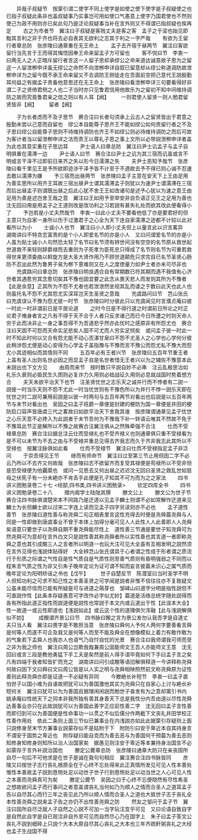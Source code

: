 <!-- { "loadSidebar": true } -->
　　异哉子叔疑节　按蒙引谓二使字不同上使字是如使之使下使字是子叔疑使之也已指子叔疑此条非也盖叔疑事乃实事岂可用如使口气愚意上使字乃国君使也不然则使己为政不用则亦已矣此句乃是泛论叔疑事当补在言外则又不得谓已指叔疑也俟再定
　　古之为市者节　翼注曰子叔疑是客贱丈夫是客之客　孟子之于梁也始见即黜其言利之非于齐也将去必自表其无欲利之志其于利之一字严哉
　　有欲为王留行者章总防　张彦陵曰通章重在无王命上
　　孟子去齐宿于昼两节　翼注曰客欲留行当先言于王而得其悔悟因奉王命来留孟子方可留也
　　客不悦曰节　李衷一曰两无人之人正暗斥留行者言这一人留子思却承缪公之命来道达诚意故子思为之留这一人留泄栁申详虽无缪公之命然不向泄栁申详自叙已留意却从缪公称道调防故泄栁申详为之留今既不承王命来留又不去调防王侧徒走在吾面前空把己意代王説殷勤耳何益之有据孟子责备他意思还在无王命上　张彦陵曰看泄栁申详三句要看得好非谓二子之贤倚君侧之人也二子当时亦只见鲁君信用他故乐为之留初不知中间维持调防之故而究竟鲁君亲之信之则以有人耳【阙】
　　一则君使人留贤一则人勉君留贤皆非【阙】
　　留者【阙】


　　子为长者虑而不及子思节　赛合注曰长者句须承上云古人之留贤皆出于君意之殷勤未尝以己意而自留也　缪公本自能尊子思齐王不能如缪公如何责留行者之不及子思曰缪公自能尊子思则不待维持调防也齐王不如缪公则必待维持调防之而后可故为客计者当以留泄栁申详之法而责王以尊礼子思之事上文所以必带説泄栁申详者盖为此也其意实重在子思边耳
　　尹士语人曰章总防　翼注曰尹士讥孟子与孟子自明俱重在濡滞一边
　　尹士语人曰节　赛合注曰尹士之讥为其三宿而讥虽或言不明或言干泽不过即前日来齐之失以形今日濡滞之失
　　夫尹士恶知予哉节　张彦陵曰看千里见王是予所欲即迹渉干泽予皆不计至于不遇故去予不得已则心诚不忍速去敢以濡滞为嫌
　　予三宿而出昼两节　张彦陵曰孟子主意在安天下上王由足用为善实思所以用齐王耳故三宿出昼尹士谓其濡滞孟子则犹以为速尹士谓濡滞在三宿而后出昼孟子则谓既出昼之后此心犹不舍王王如改诸句是述予心犹以为速之意王由足用为善是述岂舍王哉之意　翼注曰王如用予至举安非自负语正见王之足用为善也　沈无回曰用是用孟子之王道则改是改功利之习若説有甚失礼处而欲其改此便看得小了
　　予岂若是小丈夫然哉节　李衷一曰此小丈夫不要看他低了亦是要君好的但主意只为自家一身所以伤于过激君子之心全为天下连自家濡滞之迹都不计较以此对看所以为小
　　士诚小人也节　翼注曰小人即小丈夫但上以量言此以识言畧异　湖南讲曰不特贪恋富贵的是个小人即爱名节的亦是小人　又曰问谓爱名节的亦是小人虽为贴士诚小人句然恐太轻了名节曰名节须有辨世间没有空空的名节原从救世起世道救不来轻则辞爵禄而去重则为子死孝为臣死忠只得成了名节则名节为可重若救得世来更须委曲以斡旋方是大圣大贤作用乃不顾世道颠危只求完自已名节圣贤心肠防不忍出此然为鲁男子易为栁下恵难则又在人之度徳量力如尹士者亦未可尽非也
　　充虞路问曰章总防　张彦陵曰明良遇合自有常期数已符其期而遇不我值有心济世者其遇愈穷其念愈切矣其不豫也固宜要之此念从畏天悲人而发则其所为不豫者【此是余意】正其所为不怨不尤者也若泄泄然坐视其乱而诿之于数曰此天也此人也则虽托名不怨不尤其怨尤实深耳岂天生圣贤之意哉
　　充虞路问曰节　芑山张氏曰充虞误认不豫为怨尤彼一时节　张彦陵曰时分彼此只以充虞闻见时言濮贞庵曰彼一时此一时非谓前日是平居论道
　　之时今日是不得行道之时谓前日所论之时正论君子脩身者言之凡有不得于天不合于人者只反求诸己而已今日所遭之时则天命人穷于此而决非止一身之事吾得不为吾道悲乎然亦此忧时之感原非有所怨尤也　赛合注曰天固不可怨而天命实足悲矣人固不可尤而人穷实足悯矣　或问孟子彼一时此一时不知此时何以又合有怨尤能不动心否湛甘泉曰不怨不尤圣人之心学也心学何分彼此稍渉怨尤便是动心安得为心学孟子盖指豫与不豫而言不豫公而怨尤私不豫大而怨尤小其迹相似而其情则不同
　　五百年必有王者兴节　张彦陵曰五百年节重王者上盖有圣人出则名世必因之而显孟子自是名世者惜无王者兴以为之辅佐不豫意本此未説出也下文方见
　　由周而来节　按时数只平説自妙不必串　注云乱极思治如礼乐久衰则必振民生久困则必复诈力久用则必绌战征久用则必息就战国时势着想方合
　　夫天未欲平治天下也节　注圣贤忧世之志乐天之诚并行而不悖者有二説一説彼一时当乐天则不怨不尤此一时当忧世则有不豫色所以为并行不悖一説乐天即在忧世之时二説可兼用前説是以彼一时两句与五百年两节对看出也后説是以五百年两节与末节对看出也　吴因之曰孟子班爵一章便是封建的梗防为国一章便是井田的梗防启口容声皆唐虞三代之畧故曰如欲平治天下舍我其谁　按彦陵谓通章见孟子忧世之心乐天意不必搀入为此説者于未节吾何为不豫哉下补一转语云唯其不然故不免于不豫耳此节正是解所以不豫之故赛合注翼注俱从之然殊牵强不合注
　　仕而不受禄章总防　赛合注曰据总注云仕而受禄礼也不受齐禄义也则通章俱只重不受禄看为是不可以未节为不去之由与不受禄并重总见得去齐我志而久于齐非我志此其所以不受禄也　按翼注脉俱如此看
　　仕而不受禄节　翼注曰仕而不受禄指定孟子非泛问
　　于崇吾得见王节
　　继而有师命节　翼注曰过至第三节止用但因二字不必云乃所以不去齐又何故哉　张彦陵曰志不欲留齐而复受其禄便是苟禄所以不受非但是恐受禄便为他覊縻也　或问一见思去又何出昼之迟迟沈无回曰圣贤之救乱世如慈母之伏死子有一分未絶亦不肯丢手此便是孔子知其不可为而为之之家法
　　四书讲义困勉录卷二十七
<经部,四书类,四书讲义困勉录>
　　钦定四库全书
　　四书讲义困勉录卷二十八
　　赠内阁学士陆陇其撰
　　滕文公上
　　滕文公为世子节　赛合注四书脉俱谓楚宋本不同路乃是迂道以见孟子麟士则谓不必如常解作迂道来见麟士为长但麟士欲以过宋二字连上读而见孟子四字另读则亦不必也
　　孟子道性善节　张彦陵曰道性善与称尧舜二句正相表里言这性充得去时便是尧舜葢尧舜与人同是一性即做到唐虞事业不曾于本体上加得分毫可见人人此性人人此善即人人尧舜矣语意只要世子以尧舜自期不重尧舜能尽性上　道性善三节通是要世子知尧舜可为然尧舜可为意却在言外白文只是説性善其称尧舜者所以实性善也其言道一者即称尧舜之意也其引成覸三人之言者所以明道一也玩大注可见大全虽有互相发明之説然须在言外见得也浅説体贴得好　大全辨芑山张氏谓具于心者谓之性成于形者谓之质流行于形质之际谓之气性自是性气质自是气质性则至善气质则有昏明强弱之不同而以程朱言气质之性为非又引朱子晚年定论为证可谓不知而妄言彼葢未识心之属气质而晚年定论为阳明矫诬之书也【戊午】
　　世子自楚反节　陈潜室曰当时圣学不明人但知功利之可求不知己性之本善圣贤之可学闻是説者非惟不信往往亦不复致疑文公虽未能尽信而已能有所疑是可与进道之萌芽也　邹峄山曰道字分明是指性説但不可直説作性【此条本存疑愚意可字改作必字似尤妙】葢道是活络总统字随处説得而各有所指此道正指性而説道便是説性也常説于本文内或云道出于性【此误本大全】性一故道一或云性即道也【浅説如此】或云这个性的道理俱欠浑融【此与浅説解俱似不妨】
　　成覸谓齐景公曰节　四书脉曰覸之言为景公发勿认我吾字是自道丈夫只当人看　翼注曰畏字是不敢担当意　张彦陵曰舜何人予何人两何字要善看言舜是何等人而遂不可企及我又是何等人而至不能及舜全在想像模拟上着力有敢作敢为的气象若下孟舜人也我亦人也语气乃自忖自忧的光景　赛合注曰我师谓我可师而至之非为我之师也　翼注曰周公岂欺我哉兼周公固能师文王吾人亦能师文王意　沈无回曰或言三段是教他勇猛下手工夫是矣然是前人得手语毕竟如何下手曰孟子言之矣凡有四端于我者知皆扩而充之　湖南讲曰问引成覸等语旧解俱释道一今讲释称尧舜何故曰因下文曰舜曰文曰周公皆是以人实之明与尧舜相映照然前文称尧舜原为证性善则此释尧舜亦即是证道一不必疑有异同
　　今滕絶长补短节　李衷一曰孟子直怕世子以国小难为自诿故把犹可以为善国激他其实为尧舜只在自家心上讨与絶长补短何关　翼注曰犹可以为为善国且据理闲闲説而勉世子奋发有为之意却寓引书内　姚承庵曰性统天下之同本非我所独有善其身善天下总是我性分内吾由道以尽性尧舜达善事业亦只在此故説犹可以为善国此善字正应前性善二字　沈无回曰孟子言性善而即归到可以为善国便是性命事功一以贯之不似后儒分作两截下文丧礼井田学校正性善作用处　依此二条则上面三节似已兼事业在内浅説亦如此此据蒙引存疑则上面只説修身至末节方兼事业説蒙存似不是姑附于下　附防引曰安于卑近本自其持身言不谓安于国势之卑近也　附存疑曰能自克而为善去恶与为善国何干预葢为善去恶则知修身知修身则知所以治人治国家矣　据愚见则注安于卑近等本兼持身治国言不必如蒙存于言外补説治国也
　　滕定公薨章总防　张彦陵曰通章大防只在亲丧固所自尽一句后不可他求是在世子是诚在我句句相应　翼注赛合注四书脉皆同
　　彦陵又曰按世子志行丧礼根原全在于心终不忘处得来此正真情所发见可见人性本善处惟性本善故孟子説到恳恻处足以动世子世子行到恳恻处足以动当世之人心可见人性之本善而尧舜真可为矣
　　滕定公薨节　吴因之曰于心终不忘便隠然有尽性希圣　之想故欲问孟子而行事问之者意盖谓丧礼当何如乃为顺人之情而合圣人之道耳孟子告以自尽其心而行三年之丧见此乃所以顺人情而合圣人之道也大抵世子志于丧礼全本性善尧舜之説来孟子告之亦仍不出性善尧舜之防
　　然友之邹问于孟子节　翼注曰固所自尽泛就人子自然之心説不可加一当字玩注宜乎可见　又曰论语自致自字是自然此自字是自已观注非自外至可见而自然尽心乃在固字上　朱子曰孟子答文公丧礼不説到细碎上只説个大本大原自尽其心丧礼之大本也三年齐疏飦粥丧礼之大经也孟子生战国不得

